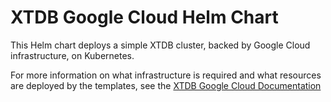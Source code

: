 # XTDB Google Cloud Helm Chart

This Helm chart deploys a simple XTDB cluster, backed by Google Cloud infrastructure, on Kubernetes.

For more information on what infrastructure is required and what resources are deployed by the templates, see the [XTDB Google Cloud Documentation](https://docs.xtdb.com/ops/google-cloud.html)


